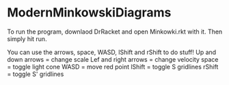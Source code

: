 # ModernMinkowskiDiagrams

To run the program, downlaod DrRacket and open Minkowki.rkt with it. Then simply hit run.

You can use the arrows, space, WASD, lShift and rShift to do stuff!
Up and down arrows = change scale
Lef and right arrows = change velocity
space = toggle light cone
WASD = move red point
lShift = toggle S gridlines
rShift = toggle S' gridlines
